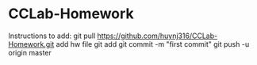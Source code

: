 # CCLab-Homework
Instructions to add:
git pull https://github.com/huynj316/CCLab-Homework.git
add hw file
git add <name of file>
git commit -m "first commit"
git push -u origin master
